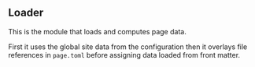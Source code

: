 ## Loader

This is the module that loads and computes page data.

First it uses the global site data from the configuration then it overlays file references in `page.toml` before assigning data loaded from front matter.
